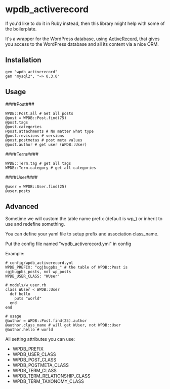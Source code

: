 # wpdb_activerecord

If you'd like to do it in Ruby instead, then this library might help
with some of the boilerplate.

It's a wrapper for the WordPress database, using
[ActiveRecord](http://apidock.com/rails/ActiveRecord), that gives you access to the
WordPress database and all its content via a nice ORM.

## Installation

```
gem "wpdb_activerecord"
gem "mysql2", "~> 0.3.0"
```

## Usage

####Post###
```
WPDB::Post.all # Get all posts
@post = WPDB::Post.find(75)
@post.tags
@post.categories
@post.attachments # No matter what type
@post.revisions # versions
@post.postmetas # post meta values
@post.author # get user (WPDB::User)
```

####Term####
```
WPDB::Term.tag # get all tags
WPDB::Term.category # get all categories
```

####User####
```
@user = WPDB::User.find(25)
@user.posts
```

## Advanced ##
Sometime we will custom the table name prefix (default is wp_) or inherit to use and redefine something.

You can define your yaml file to setup prefix and association class_name.

Put the config file named "wpdb_activerecord.yml" in config

Example:

```
# config/wpdb_activerecord.yml
WPDB_PREFIX: "cgjbugpbs_" # the table of WPDB::Post is cgjbugpbs_posts, not wp_posts
WPDB_USER_CLASS: "WUser"

# models/w_user.rb
class WUser < WPDB::User
  def hello
    puts "world"
  end
end

# usage
@author = WPDB::Post.find(25).author
@author.class_name # will get WUser, not WPDB::User
@author.hello # world
```
All setting attributes you can use: 

* WPDB\_PREFIX
* WPDB\_USER\_CLASS
* WPDB\_POST\_CLASS
* WPDB\_POSTMETA\_CLASS
* WPDB\_TERM\_CLASS
* WPDB\_TERM\_RELATIONSHIP\_CLASS
* WPDB\_TERM\_TAXONOMY\_CLASS

